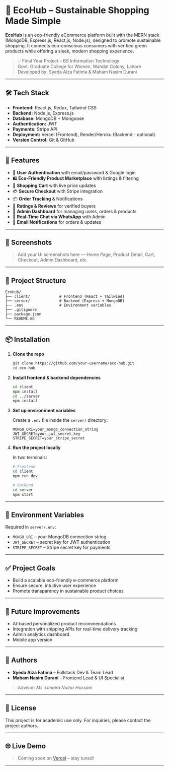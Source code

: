 # 🌱 EcoHub – Sustainable Shopping Made Simple

**EcoHub** is an eco-friendly eCommerce platform built with the MERN stack (MongoDB, Express.js, React.js, Node.js), designed to promote sustainable shopping. It connects eco-conscious consumers with verified green products while offering a sleek, modern shopping experience.

> 💡 Final Year Project – BS Information Technology  
> Govt. Graduate College for Women, Wahdat Colony, Lahore  
> Developed by: Syeda Aiza Fatima & Maham Nasim Durani

---

## 🛠️ Tech Stack

- **Frontend:** React.js, Redux, Tailwind CSS
- **Backend:** Node.js, Express.js
- **Database:** MongoDB + Mongoose
- **Authentication:** JWT
- **Payments:** Stripe API
- **Deployment:** Vercel (Frontend), Render/Heroku (Backend - optional)
- **Version Control:** Git & GitHub

---

## 🚀 Features

- 🔐 **User Authentication** with email/password & Google login
- 🛍️ **Eco-Friendly Product Marketplace** with listings & filtering
- 🛒 **Shopping Cart** with live price updates
- 💳 **Secure Checkout** with Stripe integration
- 📦 **Order Tracking** & Notifications
- 🧾 **Ratings & Reviews** for verified buyers
- 🧠 **Admin Dashboard** for managing users, orders & products
- 💬 **Real-Time Chat via WhatsApp** with Admin
- 🔔 **Email Notifications** for orders & updates

---

## 📸 Screenshots

> Add your UI screenshots here — Home Page, Product Detail, Cart, Checkout, Admin Dashboard, etc.

---

## 📁 Project Structure

```
EcoHub/
├── client/             # Frontend (React + Tailwind)
├── server/             # Backend (Express + MongoDB)
├── .env                # Environment variables
├── .gitignore
├── package.json
└── README.md
```

---

## 📦 Installation

1. **Clone the repo**
   ```bash
   git clone https://github.com/your-username/eco-hub.git
   cd eco-hub
   ```

2. **Install frontend & backend dependencies**
   ```bash
   cd client
   npm install
   cd ../server
   npm install
   ```

3. **Set up environment variables**

   Create a `.env` file inside the `server/` directory:

   ```
   MONGO_URI=your_mongo_connection_string
   JWT_SECRET=your_jwt_secret_key
   STRIPE_SECRET=your_stripe_secret
   ```

4. **Run the project locally**

   In two terminals:

   ```bash
   # Frontend
   cd client
   npm run dev

   # Backend
   cd server
   npm start
   ```

---

## 🔐 Environment Variables

Required in `server/.env`:

- `MONGO_URI` – your MongoDB connection string
- `JWT_SECRET` – secret key for JWT authentication
- `STRIPE_SECRET` – Stripe secret key for payments

---

## ✅ Project Goals

- Build a scalable eco-friendly e-commerce platform
- Ensure secure, intuitive user experience
- Promote transparency in sustainable product choices

---

## 🧪 Future Improvements

- AI-based personalized product recommendations
- Integration with shipping APIs for real-time delivery tracking
- Admin analytics dashboard
- Mobile app version

---

## 🙋 Authors

- **Syeda Aiza Fatima** – Fullstack Dev & Team Lead  
- **Maham Nasim Durani** – Frontend Lead & UI Specialist  

> Advisor: *Ms. Umaira Nazar Hussain*

---

## 📄 License

This project is for academic use only. For inquiries, please contact the project authors.

---

## 🌐 Live Demo

> Coming soon on [Vercel](https://vercel.com) – stay tuned!

---
